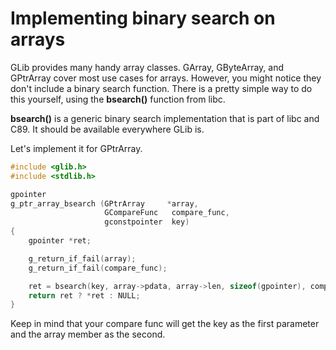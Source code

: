 # Implementing binary search on arrays

GLib provides many handy array classes.
GArray, GByteArray, and GPtrArray cover most use cases for arrays.
However, you might notice they don't include a binary search function.
There is a pretty simple way to do this yourself, using the __bsearch()__ function from libc.

__bsearch()__ is a generic binary search implementation that is part of libc and C89.
It should be available everywhere GLib is.

Let's implement it for GPtrArray.

```c
#include <glib.h>
#include <stdlib.h>

gpointer
g_ptr_array_bsearch (GPtrArray     *array,
                     GCompareFunc   compare_func,
                     gconstpointer  key)
{
    gpointer *ret;

    g_return_if_fail(array);
    g_return_if_fail(compare_func);

    ret = bsearch(key, array->pdata, array->len, sizeof(gpointer), compare_func);
    return ret ? *ret : NULL;
}
```

Keep in mind that your compare func will get the key as the first parameter and
the array member as the second.

